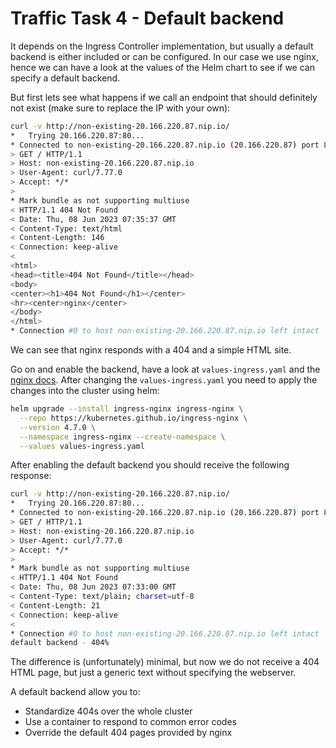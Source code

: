 # Traffic Task 4 - Default backend

It depends on the Ingress Controller implementation, but usually a default backend is either included or can be configured. In our case we use nginx, hence we can have a look at the values of the Helm chart to see if we can specify a default backend.

But first lets see what happens if we call an endpoint that should definitely not exist (make sure to replace the IP with your own):

```bash
curl -v http://non-existing-20.166.220.87.nip.io/
*   Trying 20.166.220.87:80...
* Connected to non-existing-20.166.220.87.nip.io (20.166.220.87) port 80 (#0)
> GET / HTTP/1.1
> Host: non-existing-20.166.220.87.nip.io
> User-Agent: curl/7.77.0
> Accept: */*
> 
* Mark bundle as not supporting multiuse
< HTTP/1.1 404 Not Found
< Date: Thu, 08 Jun 2023 07:35:37 GMT
< Content-Type: text/html
< Content-Length: 146
< Connection: keep-alive
< 
<html>
<head><title>404 Not Found</title></head>
<body>
<center><h1>404 Not Found</h1></center>
<hr><center>nginx</center>
</body>
</html>
* Connection #0 to host non-existing-20.166.220.87.nip.io left intact
```

We can see that nginx responds with a 404 and a simple HTML site.

Go on and enable the backend, have a look at `values-ingress.yaml` and the [nginx docs](https://github.com/kubernetes/ingress-nginx/tree/helm-chart-4.7.0/charts/ingress-nginx). After changing the `values-ingress.yaml` you need to apply the changes into the cluster using helm:

```bash
helm upgrade --install ingress-nginx ingress-nginx \
  --repo https://kubernetes.github.io/ingress-nginx \
  --version 4.7.0 \
  --namespace ingress-nginx --create-namespace \
  --values values-ingress.yaml
```

After enabling the default backend you should receive the following response:

```bash
curl -v http://non-existing-20.166.220.87.nip.io/
*   Trying 20.166.220.87:80...
* Connected to non-existing-20.166.220.87.nip.io (20.166.220.87) port 80 (#0)
> GET / HTTP/1.1
> Host: non-existing-20.166.220.87.nip.io
> User-Agent: curl/7.77.0
> Accept: */*
> 
* Mark bundle as not supporting multiuse
< HTTP/1.1 404 Not Found
< Date: Thu, 08 Jun 2023 07:33:00 GMT
< Content-Type: text/plain; charset=utf-8
< Content-Length: 21
< Connection: keep-alive
< 
* Connection #0 to host non-existing-20.166.220.87.nip.io left intact
default backend - 404%
```

The difference is (unfortunately) minimal, but now we do not receive a 404 HTML page, but just a generic text without specifying the webserver.

A default backend allow you to:
- Standardize 404s over the whole cluster
- Use a container to respond to common error codes
- Override the default 404 pages provided by nginx